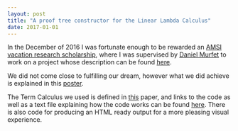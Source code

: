 ```yaml
---
layout: post
title: "A proof tree constructor for the Linear Lambda Calculus"
date: 2017-01-01
---
```


In the December of 2016 I was fortunate enough to be rewarded an <a href = "https://vrs.amsi.org.au/about/"> AMSI vacation research scholarship</a>, where I was supervised by <a href = "http://www.therisingsea.org/">Daniel Murfet</a> to work on a project whose description can be found <a href = "https://WilliamTroiani.github.io/pdfs/ResearchProject.pdf">here</a>.

We did not come close to fulfilling our dream, however what we did achieve is explained in this <a href = "https://WilliamTroiani.github.io/pdfs/Poster.pdf">poster</a>.

The Term Calculus we used is defined in <a href = "https://www.dpmms.cam.ac.uk/~martin/Research/Pub91-00/bbdphtlca93.pdf">this</a> paper, and links to the code as well as a text file explaining how the code works can be found <a href = "https://github.com/WilliamTroiani/linearlambdacalculus/tree/master/Working%20code">here</a>. There is also code for producing an HTML ready output for a more pleasing visual experience.
